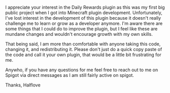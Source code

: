I appreciate your interest in the Daily Rewards plugin as this was my first big public project when I got into Minecraft plugin development. Unfortunately, I've lost interest in the development of this plugin because it doesn't really challenge me to learn or grow as a developer anymore. I'm aware there are some things that I could do to improve the plugin, but I feel like these are mundane changes and wouldn't encourage growth with my own skills.

That being said, I am more than comfortable with anyone taking this code, changing it, and redistributing it. Please don't just do a quick copy paste of the code and call it your own plugin, that would be a little bit frustrating for me.

Anywho, if you have any questions for me feel free to reach out to me on Spigot via direct messages as I am still fairly active on spigot.

Thanks,
Halflove
